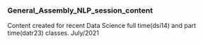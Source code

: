 ### General_Assembly_NLP_session_content
Content created for recent Data Science full time(dsi14) and part time(datr23) classes. July/2021

 
